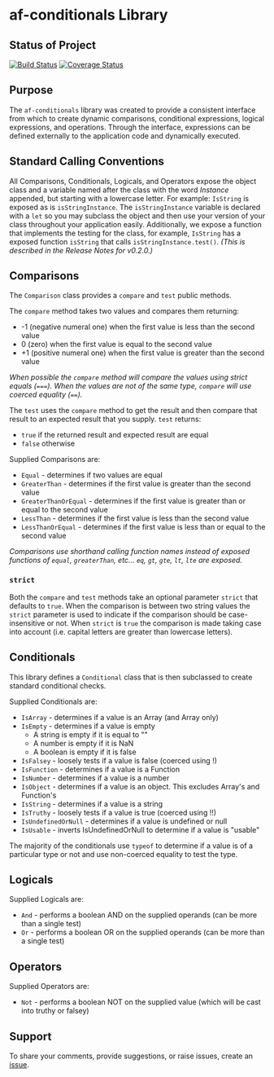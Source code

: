 # af-conditionals Library

## Status of Project

[![Build Status](https://travis-ci.org/acmeframework/af-conditionals.svg?branch=master)](https://travis-ci.org/acmeframework/af-conditionals) [![Coverage Status](https://coveralls.io/repos/github/acmeframework/af-conditionals/badge.svg?branch=master)](https://coveralls.io/github/acmeframework/af-conditionals?branch=master)

## Purpose

The `af-conditionals` library was created to provide a consistent interface from which to create dynamic comparisons, conditional expressions, logical expressions, and operations. Through the interface, expressions can be defined externally to the application code and dynamically executed.

## Standard Calling Conventions

All Comparisons, Conditionals, Logicals, and Operators expose the object class and a variable named after the class with the word _Instance_ appended, but starting with a lowercase letter. For example: `IsString` is exposed as is `isStringInstance`. The `isStringInstance` variable is declared with a `let` so you may subclass the object and then use your version of your class throughout your application easily. Additionally, we expose a function that implements the testing for the class, for example, `IsString` has a exposed function `isString` that calls `isStringInstance.test()`. _(This is described in the Release Notes for v0.2.0.)_

## Comparisons

The `Comparison` class provides a `compare` and `test` public methods.

The `compare` method takes two values and compares them returning:

- -1 (negative numeral one) when the first value is less than the second value
- 0 (zero) when the first value is equal to the second value
- +1 (positive numeral one) when the first value is greater than the second value

_When possible the `compare` method will compare the values using strict equals (`===`). When the values are not of the same type, `compare` will use coerced equality (`==`)._

The `test` uses the `compare` method to get the result and then compare that result to an expected result that you supply. `test` returns:

- `true` if the returned result and expected result are equal
- `false` otherwise

Supplied Comparisons are:

- `Equal` - determines if two values are equal
- `GreaterThan` - determines if the first value is greater than the second value
- `GreaterThanOrEqual` - determines if the first value is greater than or equal to the second value
- `LessThan` - determines if the first value is less than the second value
- `LessThanOrEqual` - determines if the first value is less than or equal to the second value

_Comparisons use shorthand calling function names instead of exposed functions of `equal`, `greaterThan`, etc... `eq`, `gt`, `gte`, `lt`, `lte` are exposed._

### `strict`

Both the `compare` and `test` methods take an optional parameter `strict` that defaults to `true`. When the comparison is between two string values the `strict` parameter is used to indicate if the comparison should be case-insensitive or not. When `strict` is `true` the comparison is made taking case into account (i.e. capital letters are greater than lowercase letters).

## Conditionals

This library defines a `Conditional` class that is then subclassed to create standard conditional checks.

Supplied Conditionals are:

- `IsArray` - determines if a value is an Array (and Array only)
- `IsEmpty` - determines if a value is empty
  - A string is empty if it is equal to ""
  - A number is empty if it is NaN
  - A boolean is empty if it is false
- `IsFalsey` - loosely tests if a value is false (coerced using !)
- `IsFunction` - determines if a value is a Function
- `IsNumber` - determines if a value is a number
- `IsObject` - determines if a value is an object. This excludes Array's and Function's
- `IsString` - determines if a value is a string
- `IsTruthy` - loosely tests if a value is true (coerced using !!)
- `IsUndefinedOrNull` - determines if a value is undefined or null
- `IsUsable` - inverts IsUndefinedOrNull to determine if a value is "usable"

The majority of the conditionals use `typeof` to determine if a value is of a particular type or not and use non-coerced equality to test the type.

## Logicals

Supplied Logicals are:

- `And` - performs a boolean AND on the supplied operands (can be more than a single test)
- `Or` - performs a boolean OR on the supplied operands (can be more than a single test)

## Operators

Supplied Operators are:

- `Not` - performs a boolean NOT on the supplied value (which will be cast into truthy or falsey)

## Support

To share your comments, provide suggestions, or raise issues, create an [issue](https://github.com/acmeframework/af-conditionals/issues).
